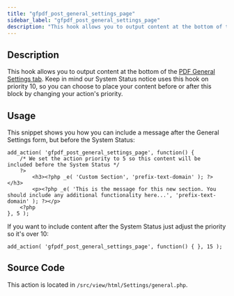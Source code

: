 ```yaml
---
title: "gfpdf_post_general_settings_page"
sidebar_label: "gfpdf_post_general_settings_page"
description: "This hook allows you to output content at the bottom of the PDF General Settings tab. Change the priority to include before or after the System Status."
---
```


## Description

This hook allows you to output content at the bottom of the [PDF General Settings tab](../../users/global-settings.md#general). Keep in mind our System Status notice uses this hook on priority 10, so you can choose to place your content before or after this block by changing your action's priority.

## Usage

This snippet shows you how you can include a message after the General Settings form, but before the System Status:

```
add_action( 'gfpdf_post_general_settings_page', function() {
	/* We set the action priority to 5 so this content will be included before the System Status */
	?>
		<h3><?php _e( 'Custom Section', 'prefix-text-domain' ); ?></h3>
		<p><?php _e( 'This is the message for this new section. You should include any additional functionality here...', 'prefix-text-domain' ); ?></p>
	<?php
}, 5 );
```

If you want to include content after the System Status just adjust the priority so it's over 10:

```
add_action( 'gfpdf_post_general_settings_page', function() { }, 15 );
```


## Source Code

This action is located in `/src/view/html/Settings/general.php`.